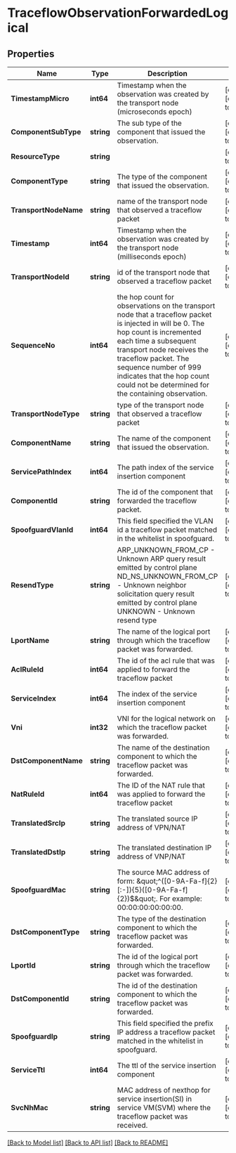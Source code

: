 # TraceflowObservationForwardedLogical

## Properties
Name | Type | Description | Notes
------------ | ------------- | ------------- | -------------
**TimestampMicro** | **int64** | Timestamp when the observation was created by the transport node (microseconds epoch) | [optional] [default to null]
**ComponentSubType** | **string** | The sub type of the component that issued the observation. | [optional] [default to null]
**ResourceType** | **string** |  | [default to null]
**ComponentType** | **string** | The type of the component that issued the observation. | [optional] [default to null]
**TransportNodeName** | **string** | name of the transport node that observed a traceflow packet | [optional] [default to null]
**Timestamp** | **int64** | Timestamp when the observation was created by the transport node (milliseconds epoch) | [optional] [default to null]
**TransportNodeId** | **string** | id of the transport node that observed a traceflow packet | [optional] [default to null]
**SequenceNo** | **int64** | the hop count for observations on the transport node that a traceflow packet is injected in will be 0. The hop count is incremented each time a subsequent transport node receives the traceflow packet. The sequence number of 999 indicates that the hop count could not be determined for the containing observation. | [optional] [default to null]
**TransportNodeType** | **string** | type of the transport node that observed a traceflow packet | [optional] [default to null]
**ComponentName** | **string** | The name of the component that issued the observation. | [optional] [default to null]
**ServicePathIndex** | **int64** | The path index of the service insertion component | [optional] [default to null]
**ComponentId** | **string** | The id of the component that forwarded the traceflow packet. | [optional] [default to null]
**SpoofguardVlanId** | **int64** | This field specified the VLAN id a traceflow packet matched in the whitelist in spoofguard. | [optional] [default to null]
**ResendType** | **string** | ARP_UNKNOWN_FROM_CP - Unknown ARP query result emitted by control plane ND_NS_UNKNOWN_FROM_CP - Unknown neighbor solicitation query result emitted by control plane UNKNOWN - Unknown resend type | [optional] [default to null]
**LportName** | **string** | The name of the logical port through which the traceflow packet was forwarded. | [optional] [default to null]
**AclRuleId** | **int64** | The id of the acl rule that was applied to forward the traceflow packet | [optional] [default to null]
**ServiceIndex** | **int64** | The index of the service insertion component | [optional] [default to null]
**Vni** | **int32** | VNI for the logical network on which the traceflow packet was forwarded. | [optional] [default to null]
**DstComponentName** | **string** | The name of the destination component to which the traceflow packet was forwarded. | [optional] [default to null]
**NatRuleId** | **int64** | The ID of the NAT rule that was applied to forward the traceflow packet | [optional] [default to null]
**TranslatedSrcIp** | **string** | The translated source IP address of VPN/NAT | [optional] [default to null]
**TranslatedDstIp** | **string** | The translated destination IP address of VNP/NAT | [optional] [default to null]
**SpoofguardMac** | **string** | The source MAC address of form: \&quot;^([0-9A-Fa-f]{2}[:-]){5}([0-9A-Fa-f]{2})$\&quot;. For example: 00:00:00:00:00:00.  | [optional] [default to null]
**DstComponentType** | **string** | The type of the destination component to which the traceflow packet was forwarded. | [optional] [default to null]
**LportId** | **string** | The id of the logical port through which the traceflow packet was forwarded. | [optional] [default to null]
**DstComponentId** | **string** | The id of the destination component to which the traceflow packet was forwarded. | [optional] [default to null]
**SpoofguardIp** | **string** | This field specified the prefix IP address a traceflow packet matched in the whitelist in spoofguard. | [optional] [default to null]
**ServiceTtl** | **int64** | The ttl of the service insertion component | [optional] [default to null]
**SvcNhMac** | **string** | MAC address of nexthop for service insertion(SI) in service VM(SVM) where the traceflow packet was received.  | [optional] [default to null]

[[Back to Model list]](../README.md#documentation-for-models) [[Back to API list]](../README.md#documentation-for-api-endpoints) [[Back to README]](../README.md)

